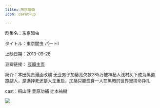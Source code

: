 ```yaml
---
title: 东京暗虫
icon: caret-up

---
```


剧集名：东京暗虫

タイトル：東京闇虫 パートI

上映日期：2013-09-28

豆瓣链接： [豆瓣主页](https://movie.douban.com/subject/24025755/)

简介：本田优贵漫画改编 无业男子加藤亮欠款285万被神秘人浅村买下成为黑道跑腿人，是选择死还是人生重启，加藤只能孤身一人在黑暗的世界里拼命挣扎

cast：桐山涟 豊原功補 辻本祐樹

![](https://listpic.tsgsanjiao.com/movie/2013/2013djac.jpg)